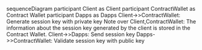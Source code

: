 sequenceDiagram
    participant Client as Client
    participant ContractWallet as Contract Wallet
    participant Dapps as Dapps
    Client->>ContractWallet: Generate session key with private key
    Note over Client,ContractWallet: The information about the session key generated by the client is stored in the Contract Wallet.
    Client->>Dapps: Send session key
    Dapps->>ContractWallet: Validate session key with public key
